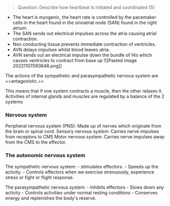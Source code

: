 >Question: Describe how heartbeat is initiated and coordinated (5)

- The heart is myogenic, the heart rate is controlled by the pacemaker cells in the heart found in the sinoatrial node (SAN) found in the right atrium. 
- The SAN sends out electrical impulses across the atria causing atrial contraction. 
- Non conducting tissue prevents immediate contraction of ventricles. 
- AVN delays impulses whilst blood leaves atria. 
- AVN sends out an electrical impulse down the bundle of His which causes ventricles to contract from base up
![[Pasted image 20221107093848.png]]

The actions of the sympathetic and parasympathetic nervous system are ==antagonistic.== 

This means that if one system contracts a muscle, then the other relaxes it. Activities of internal glands and muscles are regulated by a balance of the 2 systems

### Nervous system
Peripheral nervous system (PNS): Made up of nerves which originate from the brain or spinal cord.
    Sensory nervous system: Carries nerve impulses from receptors to CMS
    Motor nervous system: Carries nerve impulses away from the CMS to the effector. 

### The autonomic nervous system

The sympathetic nervous system:
    - stimulates effectors.
    - Speeds up the activity.
    - Controls effectors when we exercise strenuously, experience stress or fight or flight response. 

The parasympathetic nervous system:
    - Inhibits effectors
    - Slows down any activity
    - Controls activities under normal resting conditions
    - Conserves energy and replenishes the body's reserve.


